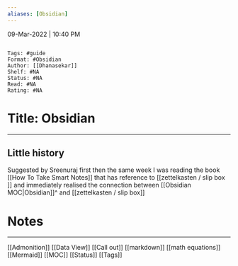 ```yaml
---
aliases: [Obsidian]
---
```



09-Mar-2022 | 10:40 PM

```ad-info

Tags: #guide
Format: #Obsidian 
Author: [[Dhanasekar]]
Shelf: #NA
Status: #NA
Read: #NA
Rating: #NA
```


# Title: Obsidian
---

## Little history

Suggested by Sreenuraj first then the same week I was reading the book [[How To Take Smart Notes]] that has reference to [[zettelkasten / slip box ]] and immediately realised the connection between [[Obsidian MOC|Obsidian]]^ and [[zettelkasten / slip box]]


# Notes 
---
[[Admonition]]
[[Data View]]
[[Call out]]
[[markdown]]
[[math equations]]
[[Mermaid]]
[[MOC]]
[[Status]]
[[Tags]]





